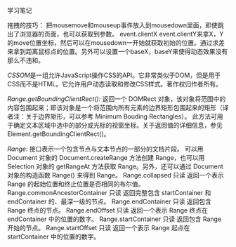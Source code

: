 学习笔记


拖拽的技巧：
把mousemove和mouseup事件放入到mousedown里面，即使跳出了浏览器的页面，也可以获取到参数。
event.clientX event.clientY来拿X，Y的move位置坐标，然后可以在mousedown一开始就获取初始的位置。通过求差来拿到距离鼠标点的位置。另外可以设置一个baseX，baseY来使得动态效果没有那么不违和。

*CSSOM*是一组允许JavaScript操作CSS的API。它非常类似于DOM，但是用于CSS而不是HTML。它允许用户动态读取和修改CSS样式。著作权归作者所有。

*Range.getBoundingClientRect():*  返回一个 DOMRect 对象，该对象将范围中的内容包围起来；即该对象是一个将范围内所有元素的边界矩形包围起来的矩形（译者注：关于边界矩形，可以参考 Minimum Bouding Rectangles）。
此方法可用于确定文本区域中选中的部分或光标的视窗坐标。关于返回值的详细信息，参见 Element.getBoundingClientRect()。

*Range:* 接口表示一个包含节点与文本节点的一部分的文档片段。
可以用 Document 对象的 Document.createRange 方法创建 Range，也可以用 Selection 对象的 getRangeAt 方法获取 Range。另外，还可以通过 Document 对象的构造函数 Range() 来得到 Range。
Range.collapsed 只读
返回一个表示 Range 的起始位置和终止位置是否相同的布尔值。
Range.commonAncestorContainer 只读
返回完整包含 startContainer 和 endContainer 的、最深一级的节点。
Range.endContainer 只读
返回包含 Range 终点的节点。
Range.endOffset 只读
返回一个表示 Range 终点在 endContainer 中的位置的数字。
Range.startContainer 只读
返回包含 Range 开始的节点。
Range.startOffset 只读
返回一个表示 Range 起点在 startContainer 中的位置的数字。